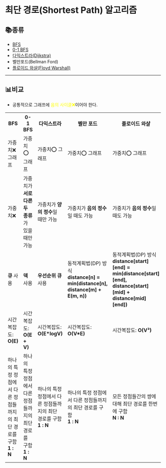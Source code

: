 # 최단 경로(Shortest Path) 알고리즘

## 📚종류
- [BFS](https://github.com/seonpilKim/Algorithm/tree/master/BFS)
- [0-1 BFS](https://github.com/seonpilKim/Algorithm/tree/master/Shortest%20Path/0-1%20BFS)
- [다익스트라(Dijkstra)](https://github.com/seonpilKim/Algorithm/tree/master/Dijkstra)
- 벨만포드(Bellman Ford)
- [플로이드 와샬(Floyd Warshall)](https://github.com/seonpilKim/Algorithm/tree/master/Shortest%20Path/Floyd%20Warshall)
___
## 📊비교
- 공통적으로 그래프에 <span style="color:yellow">음의 사이클❌</span>이어야 한다.

<table>
<tr>
<th>BFS</th>
<th>0-1 BFS</th>
<th>다익스트라</th>
<th>벨만 포드</th>
<th>플로이드 와샬</th>
</tr>
<tr>
<td>가중치❌ 그래프</td>
<td>가중치⭕ 그래프</td>
<td>가중치⭕ 그래프</td>
<td>가중치⭕ 그래프</td>
<td>가중치⭕ 그래프</td>
</tr>
<tr>
<td>가중치❌</td>
<td>가중치가 <b>서로 다른 두 종류</b>가 있을 때만 가능</td>
<td>가중치가 <b>양의 정수</b>일 때만 가능</td>
<td>가중치가 <b>음의 정수</b>일 때도 가능</td>
<td>가중치가 <b>음의 정수</b>일 때도 가능</td>
</tr>
<tr>
<td><b>큐</b> 사용</td>
<td><b>덱</b> 사용</td>
<td><b>우선순위 큐</b> 사용</td>
<td>동적계획법(DP) 방식<br><b>distance[n] = min(distance[n], distance[m] + E(m, n))</b></td>
<td>동적계획법(DP) 방식<br><b>distance[start][end] = min(distance[start][end], distance[start][mid] + distance[mid][end])</b></td>
</tr>
<tr>
<td>시간복잡도: <b>O(E)</b></td>
<td>시간복잡도: <b>O(E + V)</b></td>
<td>시간복잡도: <b>O(E*logV)</b></td>
<td>시간복잡도: <b>O(V*E)</b></td>
<td>시간복잡도: <b>O(V³)</b></td>
</tr>
<tr>
<td>하나의 특정 정점에서 다른 정점들까지의 최단 경로를 구함<br><b>1 : N</b></td>
<td>하나의 특정 정점에서 다른 정점들까지의 최단 경로를 구함<br><b>1 : N</b></td>
<td>하나의 특정 정점에서 다른 정점들까지의 최단 경로를 구함<br><b>1 : N</b></td>
<td>하나의 특정 정점에서 다른 정점들까지의 최단 경로를 구함<br><b>1 : N</b></td>
<td>모든 정점들간의 쌍에 대해 최단 경로를 한번에 구함<br><b>N : N</b></td>
</tr>
</table>
